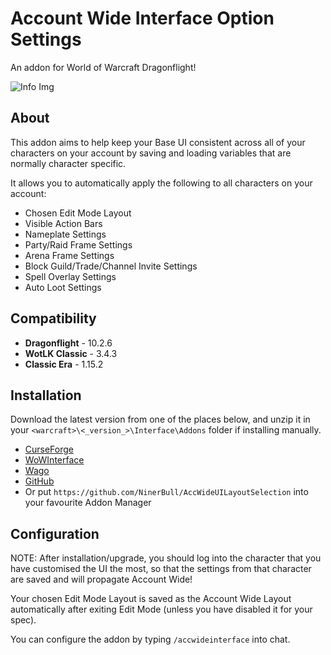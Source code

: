 # Account Wide Interface Option Settings

An addon for World of Warcraft Dragonflight!

![Info Img](https://cdn-wow.mmoui.com/preview/pvw75851.jpg)

## About
This addon aims to help keep your Base UI consistent across all of your characters on your account by saving and loading variables that are normally character specific.

It allows you to automatically apply the following to all characters on your account:

* Chosen Edit Mode Layout
* Visible Action Bars
* Nameplate Settings
* Party/Raid Frame Settings
* Arena Frame Settings
* Block Guild/Trade/Channel Invite Settings
* Spell Overlay Settings
* Auto Loot Settings

## Compatibility
* **Dragonflight** - 10.2.6
* **WotLK Classic** - 3.4.3
* **Classic Era** - 1.15.2

## Installation
Download the latest version from one of the places below, and unzip it in your `<warcraft>\<_version_>\Interface\Addons` folder if installing manually.

* [CurseForge](https://www.curseforge.com/wow/addons/account-wide-ui)
* [WoWInterface](https://www.wowinterface.com/downloads/info26459-AccountWideUILayoutSelection.html)
* [Wago](https://addons.wago.io/addons/account-wide-ui)
* [GitHub](https://github.com/NinerBull/AccWideUILayoutSelection/releases/latest)
* Or put `https://github.com/NinerBull/AccWideUILayoutSelection` into your favourite Addon Manager


## Configuration
NOTE: After installation/upgrade, you should log into the character that you have customised the UI the most, so that the settings from that character are saved and will propagate Account Wide!

Your chosen Edit Mode Layout is saved as the Account Wide Layout automatically after exiting Edit Mode (unless you have disabled it for your spec).

You can configure the addon by typing `/accwideinterface` into chat.